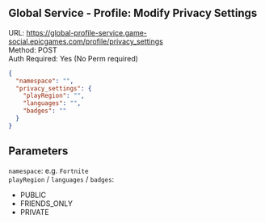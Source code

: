 ## Global Service - Profile: Modify Privacy Settings

URL: https://global-profile-service.game-social.epicgames.com/profile/privacy_settings \
Method: POST \
Auth Required: Yes (No Perm required)

```json
{
  "namespace": "",
  "privacy_settings": {
    "playRegion": "",
    "languages": "",
    "badges": ""
  }
}
```

## Parameters

`namespace`: e.g. `Fortnite` \
`playRegion` / `languages` / `badges`:

- PUBLIC
- FRIENDS_ONLY
- PRIVATE
